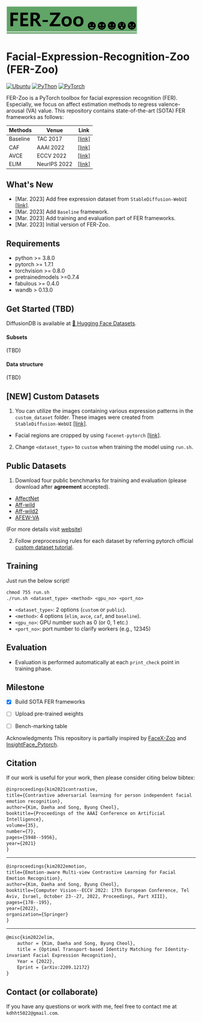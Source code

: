 <img src="./images/logo.png" width="350">

# Facial-Expression-Recognition-Zoo (FER-Zoo)

<a href="https://releases.ubuntu.com/18.04/"><img alt="Ubuntu" src="https://img.shields.io/badge/Ubuntu-18.04-green"></a>
<a href="https://www.python.org/downloads/release/python-370/"><img alt="PyThon" src="https://img.shields.io/badge/Python-v3.8-blue"></a>
<a href="https://pytorch.org/get-started/locally/"><img alt="PyTorch" src="https://img.shields.io/badge/PyTorch-ee4c2c?logo=pytorch&logoColor=white"></a>

FER-Zoo is a PyTorch toolbox for facial expression recognition (FER). Especially, we focus on affect estimation methods to regress valence-arousal (VA) value. This repository contains state-of-the-art (SOTA) FER frameworks as follows:


| Methods | Venue | Link |
| --- | --- | --- |
| Baseline | TAC 2017 | [[link]](https://arxiv.org/abs/1708.03985) |
| CAF | AAAI 2022 | [[link]](https://ojs.aaai.org/index.php/AAAI/article/download/16743/16550) |
| AVCE | ECCV 2022 | [[link]](https://www.ecva.net/papers/eccv_2022/papers_ECCV/papers/136730181.pdf) |
| ELIM | NeurIPS 2022 | [[link]](https://arxiv.org/pdf/2209.12172) |


What's New
---
- [Mar. 2023] Add free expression dataset from `StableDiffusion-WebUI` [[link]](https://github.com/camenduru/stable-diffusion-webui-colab).
- [Mar. 2023] Add `Baseline` framework.
- [Mar. 2023] Add training and evaluation part of FER frameworks.
- [Mar. 2023] Initial version of FER-Zoo.


Requirements
---
* python >= 3.8.0
* pytorch >= 1.7.1
* torchvision >= 0.8.0
* pretrainedmodels >=0.7.4
* fabulous >= 0.4.0
* wandb > 0.13.0


Get Started (TBD)
---

DiffusionDB is available at [🤗 Hugging Face Datasets](https://huggingface.co/datasets/kdhht2334/DiffusionEmotion).

#### Subsets
(TBD)

#### Data structure
(TBD)


[NEW] Custom Datasets
---

1. You can utilize the images containing various expression patterns in the `custom_dataset` folder. These images were created from `StableDiffusion-WebUI` [[link]](https://github.com/camenduru/stable-diffusion-webui-colab).
  - Facial regions are cropped by using `facenet-pytorch` [[link]](https://github.com/timesler/facenet-pytorch).
  
2. Change `<dataset_type>` to `custom` when training the model using `run.sh`.


Public Datasets
---

1. Download four public benchmarks for training and evaluation (please download after **agreement** accepted).

  - [AffectNet](http://mohammadmahoor.com/affectnet/)
  - [Aff-wild](https://ibug.doc.ic.ac.uk/resources/first-affect-wild-challenge/) 
  - [Aff-wild2](https://ibug.doc.ic.ac.uk/resources/aff-wild2/)
  - [AFEW-VA](https://ibug.doc.ic.ac.uk/resources/afew-va-database/)
 
 (For more details visit [website](https://ibug.doc.ic.ac.uk/))

2. Follow preprocessing rules for each dataset by referring pytorch official [custom dataset tutorial](https://pytorch.org/tutorials/beginner/data_loading_tutorial.html).


Training
---

Just run the below script!
```
chmod 755 run.sh
./run.sh <dataset_type> <method> <gpu_no> <port_no> 
```
- `<dataset_type>`: 2 options (`custom` or `public`).
- `<method>`: 4 options (`elim`, `avce`, `caf`, and `baseline`).
- `<gpu_no>`: GPU number such as 0 (or 0, 1 etc.)
- `<port_no>`: port number to clarify workers (e.g., 12345)


Evaluation
---

- Evaluation is performed automatically at each `print_check` point in training phase.


Milestone
---
  - [x] Build SOTA FER frameworks
  - [ ] Upload pre-trained weights
  - [ ] Bench-marking table


Acknowledgments
This repository is partially inspired by [FaceX-Zoo](https://github.com/JDAI-CV/FaceX-Zoo) and [InsightFace_Pytorch](https://github.com/TreB1eN/InsightFace_Pytorch).

Citation
---

If our work is useful for your work, then please consider citing below bibtex:

  	@inproceedings{kim2021contrastive,
    title={Contrastive adversarial learning for person independent facial emotion recognition},
    author={Kim, Daeha and Song, Byung Cheol},
    booktitle={Proceedings of the AAAI Conference on Artificial Intelligence},
    volume={35},
    number={7},
    pages={5948--5956},
    year={2021}
  	}

---


  	@inproceedings{kim2022emotion,
    title={Emotion-aware Multi-view Contrastive Learning for Facial Emotion Recognition},
    author={Kim, Daeha and Song, Byung Cheol},
    booktitle={Computer Vision--ECCV 2022: 17th European Conference, Tel Aviv, Israel, October 23--27, 2022, Proceedings, Part XIII},
    pages={178--195},
    year={2022},
    organization={Springer}
  	}

---

	@misc{kim2022elim,
        author = {Kim, Daeha and Song, Byung Cheol},
        title = {Optimal Transport-based Identity Matching for Identity-invariant Facial Expression Recognition},
        Year = {2022},
        Eprint = {arXiv:2209.12172}
    }

Contact (or collaborate)
---

If you have any questions or work with me, feel free to contact me at `kdhht5022@gmail.com`.
